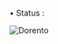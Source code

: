 • Status :

![Dorento](https://img.shields.io/badge/Dorento-Working-blue?style=for-the-badge&logo=appveyor)
